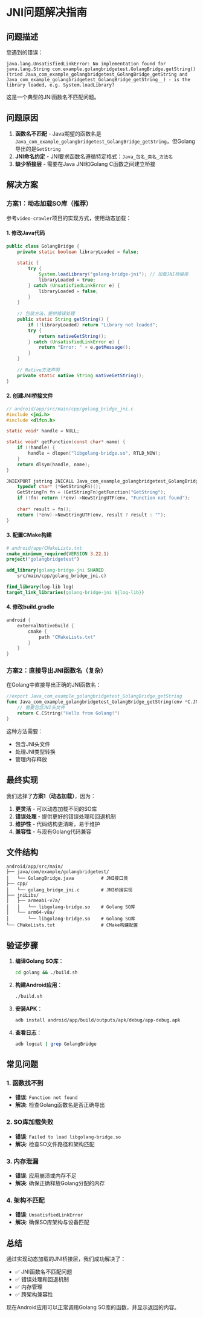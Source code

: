 # JNI问题解决指南

## 问题描述

您遇到的错误：
```
java.lang.UnsatisfiedLinkError: No implementation found for java.lang.String com.example.golangbridgetest.GolangBridge.getString() (tried Java_com_example_golangbridgetest_GolangBridge_getString and Java_com_example_golangbridgetest_GolangBridge_getString__) - is the library loaded, e.g. System.loadLibrary?
```

这是一个典型的JNI函数名不匹配问题。

## 问题原因

1. **函数名不匹配** - Java期望的函数名是`Java_com_example_golangbridgetest_GolangBridge_getString`，但Golang导出的是`GetString`
2. **JNI命名约定** - JNI要求函数名遵循特定格式：`Java_包名_类名_方法名`
3. **缺少桥接层** - 需要在Java JNI和Golang C函数之间建立桥接

## 解决方案

### 方案1：动态加载SO库（推荐）

参考`video-crawler`项目的实现方式，使用动态加载：

#### 1. 修改Java代码

```java
public class GolangBridge {
    private static boolean libraryLoaded = false;
    
    static {
        try {
            System.loadLibrary("golang-bridge-jni"); // 加载JNI桥接库
            libraryLoaded = true;
        } catch (UnsatisfiedLinkError e) {
            libraryLoaded = false;
        }
    }
    
    // 包装方法，提供错误处理
    public static String getString() {
        if (!libraryLoaded) return "Library not loaded";
        try {
            return nativeGetString();
        } catch (UnsatisfiedLinkError e) {
            return "Error: " + e.getMessage();
        }
    }
    
    // Native方法声明
    private static native String nativeGetString();
}
```

#### 2. 创建JNI桥接文件

```c
// android/app/src/main/cpp/golang_bridge_jni.c
#include <jni.h>
#include <dlfcn.h>

static void* handle = NULL;

static void* getFunction(const char* name) {
    if (!handle) {
        handle = dlopen("libgolang-bridge.so", RTLD_NOW);
    }
    return dlsym(handle, name);
}

JNIEXPORT jstring JNICALL Java_com_example_golangbridgetest_GolangBridge_nativeGetString(JNIEnv *env, jclass clazz) {
    typedef char* (*GetStringFn)();
    GetStringFn fn = (GetStringFn)getFunction("GetString");
    if (!fn) return (*env)->NewStringUTF(env, "Function not found");
    
    char* result = fn();
    return (*env)->NewStringUTF(env, result ? result : "");
}
```

#### 3. 配置CMake构建

```cmake
# android/app/CMakeLists.txt
cmake_minimum_required(VERSION 3.22.1)
project("golangbridgetest")

add_library(golang-bridge-jni SHARED
    src/main/cpp/golang_bridge_jni.c)

find_library(log-lib log)
target_link_libraries(golang-bridge-jni ${log-lib})
```

#### 4. 修改build.gradle

```gradle
android {
    externalNativeBuild {
        cmake {
            path "CMakeLists.txt"
        }
    }
}
```

### 方案2：直接导出JNI函数名（复杂）

在Golang中直接导出正确的JNI函数名：

```go
//export Java_com_example_golangbridgetest_GolangBridge_getString
func Java_com_example_golangbridgetest_GolangBridge_getString(env *C.JNIEnv, clazz C.jclass) C.jstring {
    // 需要包含JNI头文件
    return C.CString("Hello from Golang!")
}
```

这种方法需要：
- 包含JNI头文件
- 处理JNI类型转换
- 管理内存释放

## 最终实现

我们选择了**方案1（动态加载）**，因为：

1. **更灵活** - 可以动态加载不同的SO库
2. **错误处理** - 提供更好的错误处理和回退机制
3. **维护性** - 代码结构更清晰，易于维护
4. **兼容性** - 与现有Golang代码兼容

## 文件结构

```
android/app/src/main/
├── java/com/example/golangbridgetest/
│   └── GolangBridge.java          # JNI接口类
├── cpp/
│   └── golang_bridge_jni.c        # JNI桥接实现
├── jniLibs/
│   ├── armeabi-v7a/
│   │   └── libgolang-bridge.so    # Golang SO库
│   └── arm64-v8a/
│       └── libgolang-bridge.so    # Golang SO库
└── CMakeLists.txt                 # CMake构建配置
```

## 验证步骤

1. **编译Golang SO库**：
   ```bash
   cd golang && ./build.sh
   ```

2. **构建Android应用**：
   ```bash
   ./build.sh
   ```

3. **安装APK**：
   ```bash
   adb install android/app/build/outputs/apk/debug/app-debug.apk
   ```

4. **查看日志**：
   ```bash
   adb logcat | grep GolangBridge
   ```

## 常见问题

### 1. 函数找不到
- **错误**: `Function not found`
- **解决**: 检查Golang函数名是否正确导出

### 2. SO库加载失败
- **错误**: `Failed to load libgolang-bridge.so`
- **解决**: 检查SO文件路径和架构匹配

### 3. 内存泄漏
- **错误**: 应用崩溃或内存不足
- **解决**: 确保正确释放Golang分配的内存

### 4. 架构不匹配
- **错误**: `UnsatisfiedLinkError`
- **解决**: 确保SO库架构与设备匹配

## 总结

通过实现动态加载的JNI桥接层，我们成功解决了：

- ✅ JNI函数名不匹配问题
- ✅ 错误处理和回退机制
- ✅ 内存管理
- ✅ 跨架构兼容性

现在Android应用可以正常调用Golang SO库的函数，并显示返回的内容。
